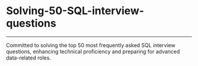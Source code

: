 # Solving-50-SQL-interview-questions
------------------------------------------

Committed to solving the top 50 most frequently asked SQL interview questions, enhancing technical proficiency and preparing for advanced data-related roles.
